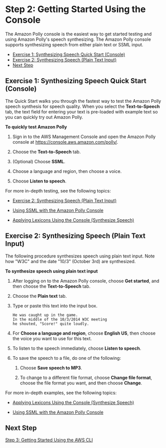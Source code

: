 # Step 2: Getting Started Using the Console<a name="getting-started-console"></a>

The Amazon Polly console is the easiest way to get started testing and using Amazon Polly's speech synthesizing\. The Amazon Polly console supports synthesizing speech from either plain text or SSML input\.


+ [Exercise 1: Synthesizing Speech Quick Start \(Console\)](#quick-start-text-to-speech)
+ [Exercise 2: Synthesizing Speech \(Plain Text Input\)](#plain-text-to-speech-console)
+ [Next Step](#gs-console-next-step)

## Exercise 1: Synthesizing Speech Quick Start \(Console\)<a name="quick-start-text-to-speech"></a>

The Quick Start walks you through the fastest way to test the Amazon Polly speech synthesis for speech quality\. When you select the **Text\-to\-Speech** tab, the text field for entering your text is pre\-loaded with example text so you can quickly try out Amazon Polly\.

**To quickly test Amazon Polly**

1. Sign in to the AWS Management Console and open the Amazon Polly console at [https://console\.aws\.amazon\.com/polly/](https://console.aws.amazon.com/polly/)\.

1. Choose the **Text\-to\-Speech** tab\.

1. \(Optional\) Choose **SSML**\.

1. Choose a language and region, then choose a voice\.

1. Choose **Listen to speech**\.

For more in\-depth testing, see the following topics:

+ [Exercise 2: Synthesizing Speech \(Plain Text Input\)](#plain-text-to-speech-console)

+ [Using SSML with the Amazon Polly Console](ssml-to-speech-console.md#ssml-console-exercise)

+ [Applying Lexicons Using the Console \(Synthesize Speech\)](managing-lexicons-console.md#managing-lexicons-console-synthesize-speech)

## Exercise 2: Synthesizing Speech \(Plain Text Input\)<a name="plain-text-to-speech-console"></a>

The following procedure synthesizes speech using plain text input\. Note how "W3C" and the date "10/3" \(October 3rd\) are synthesized\.

**To synthesize speech using plain text input**

1. After logging on to the Amazon Polly console, choose **Get started**, and then choose the **Text\-to\-Speech** tab\. 

1. Choose the **Plain text** tab\.

1. Type or paste this text into the input box\.

   ```
   He was caught up in the game. 
   In the middle of the 10/3/2014 W3C meeting
   he shouted, "Score!" quite loudly.
   ```

1. For **Choose a language and region**, choose **English US**, then choose the voice you want to use for this text\.

1. To listen to the speech immediately, choose **Listen to speech**\.

1. To save the speech to a file, do one of the following:

   1. Choose **Save speech to MP3**\.

   1. To change to a different file format, choose **Change file format**, choose the file format you want, and then choose **Change**\.

For more in\-depth examples, see the following topics:

+ [Applying Lexicons Using the Console \(Synthesize Speech\)](managing-lexicons-console.md#managing-lexicons-console-synthesize-speech)

+ [Using SSML with the Amazon Polly Console](ssml-to-speech-console.md#ssml-console-exercise)

## Next Step<a name="gs-console-next-step"></a>

[Step 3: Getting Started Using the AWS CLI](getting-started-cli.md)